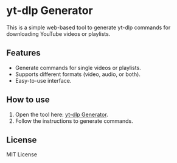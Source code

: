 # yt-dlp Generator

This is a simple web-based tool to generate yt-dlp commands for downloading YouTube videos or playlists.

## Features
- Generate commands for single videos or playlists.
- Supports different formats (video, audio, or both).
- Easy-to-use interface.

## How to use
1. Open the tool here: [yt-dlp Generator](https://yourusername.github.io/yt-dlp-generator).
2. Follow the instructions to generate commands.

## License
MIT License
